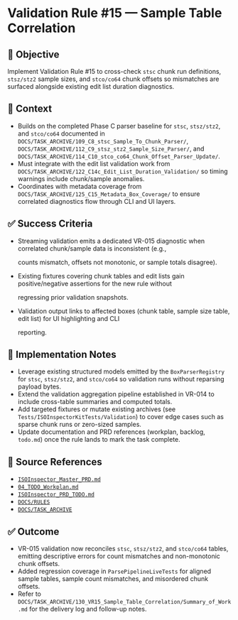 # Validation Rule #15 — Sample Table Correlation

## 🎯 Objective

Implement Validation Rule #15 to cross-check `stsc` chunk run definitions, `stsz/stz2` sample sizes, and `stco/co64` chunk offsets so mismatches are surfaced alongside existing edit list duration diagnostics.

## 🧩 Context

- Builds on the completed Phase C parser baseline for `stsc`, `stsz/stz2`, and `stco/co64` documented in `DOCS/TASK_ARCHIVE/109_C8_stsc_Sample_To_Chunk_Parser/`, `DOCS/TASK_ARCHIVE/112_C9_stsz_stz2_Sample_Size_Parser/`, and `DOCS/TASK_ARCHIVE/114_C10_stco_co64_Chunk_Offset_Parser_Update/`.
- Must integrate with the edit list validation work from `DOCS/TASK_ARCHIVE/122_C14c_Edit_List_Duration_Validation/` so timing warnings include chunk/sample anomalies.
- Coordinates with metadata coverage from `DOCS/TASK_ARCHIVE/125_C15_Metadata_Box_Coverage/` to ensure correlated diagnostics flow through CLI and UI layers.

## ✅ Success Criteria

- Streaming validation emits a dedicated VR-015 diagnostic when correlated chunk/sample data is inconsistent (e.g.,

  counts mismatch, offsets not monotonic, or sample totals disagree).

- Existing fixtures covering chunk tables and edit lists gain positive/negative assertions for the new rule without

  regressing prior validation snapshots.

- Validation output links to affected boxes (chunk table, sample size table, edit list) for UI highlighting and CLI

  reporting.

## 🔧 Implementation Notes

- Leverage existing structured models emitted by the `BoxParserRegistry` for `stsc`, `stsz/stz2`, and `stco/co64` so validation runs without reparsing payload bytes.
- Extend the validation aggregation pipeline established in VR-014 to include cross-table summaries and computed totals.
- Add targeted fixtures or mutate existing archives (see `Tests/ISOInspectorKitTests/Validation`) to cover edge cases such as sparse chunk runs or zero-sized samples.
- Update documentation and PRD references (workplan, backlog, `todo.md`) once the rule lands to mark the task complete.

## 🧠 Source References

- [`ISOInspector_Master_PRD.md`](../AI/ISOViewer/ISOInspector_PRD_Full/ISOInspector_Master_PRD.md)
- [`04_TODO_Workplan.md`](../AI/ISOInspector_Execution_Guide/04_TODO_Workplan.md)
- [`ISOInspector_PRD_TODO.md`](../AI/ISOViewer/ISOInspector_PRD_TODO.md)
- [`DOCS/RULES`](../RULES)
- [`DOCS/TASK_ARCHIVE`](../TASK_ARCHIVE)

## ✅ Outcome

- VR-015 validation now reconciles `stsc`, `stsz/stz2`, and `stco/co64` tables, emitting descriptive errors for count mismatches and non-monotonic chunk offsets.
- Added regression coverage in `ParsePipelineLiveTests` for aligned sample tables, sample count mismatches, and misordered chunk offsets.
- Refer to `DOCS/TASK_ARCHIVE/130_VR15_Sample_Table_Correlation/Summary_of_Work.md` for the delivery log and follow-up notes.
